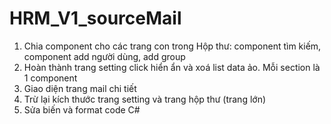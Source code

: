 # HRM_V1_sourceMail
1. Chia component cho các trang con trong Hộp thư: component tìm kiếm, component add người dùng, add group
2. Hoàn thành trang setting click hiển ẩn và xoá list data ảo. Mỗi section là 1 component
3. Giao diện trang mail chi tiết
4. Trừ lại kích thước trang setting và trang hộp thư (trang lớn)
5. Sửa biến và format code C#
